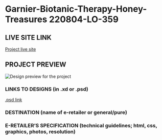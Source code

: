 # Garnier-Biotanic-Therapy-Honey-Treasures 220804-LO-359

<!-- please enter project number recived from PM -->

## LIVE SITE LINK

<!-- please enter link to site preview here -->

[Project live site](https://estorelabs.github.io/RC---220804-LO-359-Garnier-Biotanic-Therapy-Honey-Treasures-ROSSMAN/Portals/0/rich-content/garnier/3600542096188.html)

## PROJECT PREVIEW

![Design preview for the project]()

### LINKS TO DESIGNS (in .xd or .psd)

[.psd link](https://drive.google.com/drive/folders/1JMANRfdhOwEHwcKE0xohoaSFVSFFb7ij)

<!-- please enter link to preview designs -->

### DESTINATION (name of e-retailer or general/pure)

<!-- please enter e-retailers name -->

### E-RETAILER’S SPECIFICATION (technical guidelines; html, css, graphics, photos, resolution)

<!-- please enter any additional comments important for the project -->
